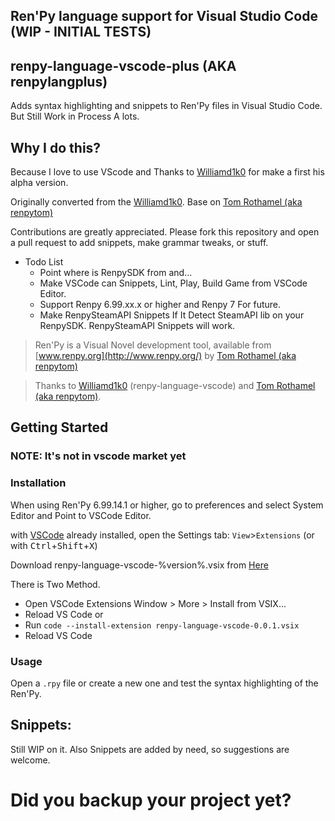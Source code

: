 ## Ren'Py language support for Visual Studio Code (WIP - INITIAL TESTS)
## renpy-language-vscode-plus (AKA renpylangplus)

Adds syntax highlighting and snippets to Ren'Py files in Visual Studio Code. 
But Still Work in Process A lots.

## Why I do this?
Because I love to use VScode and Thanks to [Williamd1k0](https://github.com/williamd1k0) for make a first his alpha version.

Originally converted from the [Williamd1k0](https://github.com/williamd1k0).
Base on [Tom Rothamel (aka renpytom)](https://github.com/renpytom)

Contributions are greatly appreciated. Please fork this repository and open a
pull request to add snippets, make grammar tweaks, or stuff.

* Todo List
  * Point where is RenpySDK from and...
  * Make VSCode can Snippets, Lint, Play, Build Game from VSCode Editor.
  * Support Renpy 6.99.xx.x or higher and Renpy 7 For future.
  * Make RenpySteamAPI Snippets If It Detect SteamAPI lib on your RenpySDK. RenpySteamAPI Snippets will work.

>Ren'Py is a Visual Novel development tool, available from [www.renpy.org](http://www.renpy.org/) by [Tom Rothamel (aka renpytom)](https://github.com/renpytom)

>Thanks to [Williamd1k0](https://github.com/williamd1k0) (renpy-language-vscode) and [Tom Rothamel (aka renpytom)](https://github.com/renpytom).

## Getting Started

### NOTE: It's not in vscode market yet
### Installation

When using Ren'Py 6.99.14.1 or higher, go to preferences and select System Editor and Point to VSCode Editor.

with [VSCode](https://code.visualstudio.com/) already installed, open the Settings tab: `View`>`Extensions` (or with <kbd>Ctrl</kbd>+<kbd>Shift</kbd>+<kbd>X</kbd>) 

Download renpy-language-vscode-%version%.vsix from [Here](https://github.com/karorogunso/renpy-language-vscode-plus/releases)

There is Two Method.

- Open VSCode Extensions Window > More > Install from VSIX...
- Reload VS Code
or
- Run `code --install-extension renpy-language-vscode-0.0.1.vsix` 
- Reload VS Code

### 
### Usage

Open a `.rpy` file or create a new one and test the syntax highlighting of the Ren'Py. 

## Snippets:
Still WIP on it.
Also Snippets are added by need, so suggestions are welcome.

# Did you backup your project yet?